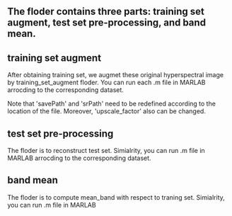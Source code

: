 **The floder contains three parts: training set augment, test set pre-processing, and band mean.**
-------------------------

**training set augment**
-------------------------

After obtaining training set, we augmet these original hyperspectral image by training_set_augment floder. 
You can  run each .m file in MARLAB arrocding to the corresponding dataset.
 
Note that 'savePath' and 'srPath' need to be redefined according to the location of the file.
Moreover, 'upscale_factor' also can be changed. 

**test set pre-processing**
----------------------------
The floder is to reconstruct test set. Simialrity, you can run .m file in MARLAB arrocding to the corresponding dataset.


**band mean**
---------------------------
The floder is to compute mean_band with respect to traning set. Simialrity, you can run .m file in MARLAB 

